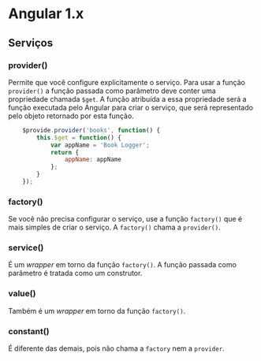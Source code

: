 # Angular 1.x

## Serviços

### provider()

Permite que você configure explicitamente o serviço.
Para usar a função `provider()` a função passada como parâmetro deve conter uma propriedade chamada `$get`.
A função atribuída a essa propriedade será a função executada pelo Angular para criar o serviço, que será representado pelo objeto retornado
por esta função.

````javascript
    $provide.provider('books', function() {
        this.$get = function() {
            var appName = 'Book Logger';
            return {
                appName: appName
            };
        }
    });
````

### factory()

Se você não precisa configurar o serviço, use a função `factory()` que é mais simples de criar o serviço.
A `factory()` chama a `provider()`.

### service()

É um _wrapper_ em torno da função `factory()`.
A função passada como parâmetro é tratada como um construtor.

### value()

Também é um _wrapper_ em torno da função `factory()`.

### constant()

É diferente das demais, pois não chama a `factory` nem a `provider`.